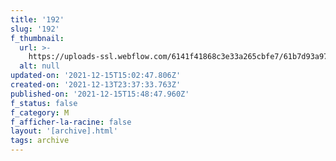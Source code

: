 ```yaml
---
title: '192'
slug: '192'
f_thumbnail:
  url: >-
    https://uploads-ssl.webflow.com/6141f41868c3e33a265cbfe7/61b7d93a973c9339feed7db3_192.jpg
  alt: null
updated-on: '2021-12-15T15:02:47.806Z'
created-on: '2021-12-13T23:37:33.763Z'
published-on: '2021-12-15T15:48:47.960Z'
f_status: false
f_category: M
f_afficher-la-racine: false
layout: '[archive].html'
tags: archive
---
```



